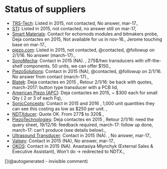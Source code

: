 # Status of suppliers


* [TRS-Tech](http://www.trstechnologies.com/): Listed in 2015, not contacted, No answer, mar-17., 
* [STI](http://sti-ultrasound.com): Listed in 2015, not contacted, no answer still on mar-17, 
* [Smart Materials](http://smart-material.com): Contact for echomods modules and bitmakers probe, Deja contactes en 2015, Not available for us in nov-16., Jerome touching base on mar-17., 
* [piezo.com](http://www.piezo.com/): Listed in 2015, not contacted, @contacted, @followup on 2/1/16. No answer (march-17)., 
* [SonoMecha](http://www.sonomecha.com/): Contact in 2015 (NA). , 275$/two transducers with off-the-shelf components. 50 units, we can offer $150., 
* [PiezoSolutions](http://www.piezosolutions.net/): Contact in 2015 (NA), @contacted, @followup on 2/1/16. No answer from contact (march-17)., 
* [Blatek](http://blatek.com): Deja contactes en 2015 , Retour 2/1/16: be back with quotes, march-2017: button type transducer with a PCB lid, 
* [American Piezo (APC)](http://americanpiezo.com): Deja contactes en 2015, ~ $300 each for small Qty ( 2 or 3 of each Fq), 
* [SonicConcepts](http://www.sonicconcepts.com/): Contact in 2015 and 2016  , 1,000 unit quantities they can see this costing as low as $250 per unit.  , 
* [NDTXducer](http://www.ndtxducer.com/): Quote OK. From 277$ to 320$., 
* [PiezoTechnologies](http://www.piezotechnologies.com/documents/120710-material-data-sheet.aspx): Deja contactes en 2015 , Retour 2/1/16: need the query sheet, 19/12/16: feedback required, march-17: follow up done, march-17: can't produce (see details below)., 
* [Ultrasound Transducer](http://www.ultrasoundtransducers.com/): Contact in 2015 (NA). , No answer, mar-17., 
* [Valpey](www.ctsvalpey.com/): Contact in 2015 (NA), No answer, mar-17., 
* [OKOS](www.okos.com/transducers): Contact in 2015 (NA). Anastasiya Mlynchyk  (External Sales & Executive Assistant), Won't do -> redirected to NDTX., 


[](@autogenerated - invisible comment)